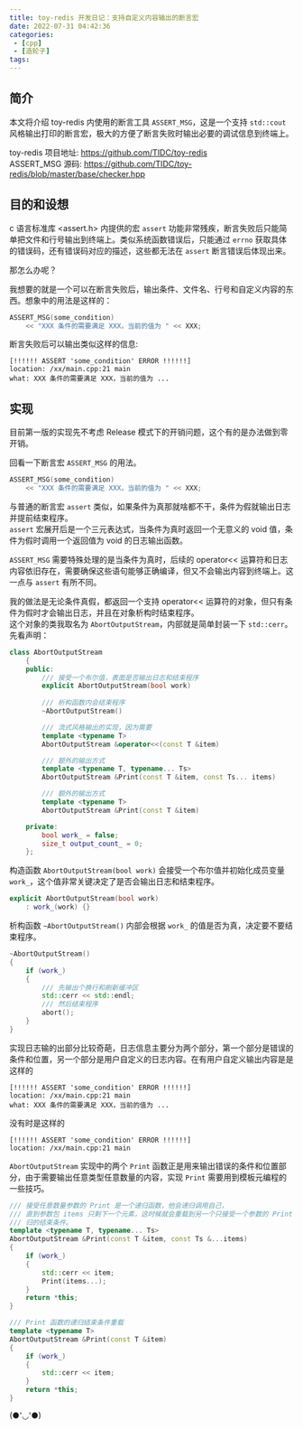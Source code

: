 ```yaml
---
title: toy-redis 开发日记：支持自定义内容输出的断言宏
date: 2022-07-31 04:42:36
categories:
 - [cpp]
 - [造轮子]
tags:
---
```


## 简介
本文将介绍 toy-redis 内使用的断言工具 `ASSERT_MSG`，这是一个支持 `std::cout` 风格输出打印的断言宏，极大的方便了断言失败时输出必要的调试信息到终端上。   

toy-redis 项目地址: https://github.com/TIDC/toy-redis   
ASSERT_MSG 源码: https://github.com/TIDC/toy-redis/blob/master/base/checker.hpp

## 目的和设想
c 语言标准库 <assert.h> 内提供的宏 `assert` 功能非常残疾，断言失败后只能简单把文件和行号输出到终端上。类似系统函数错误后，只能通过 `errno` 获取具体的错误码，还有错误码对应的描述，这些都无法在 `assert` 断言错误后体现出来。

那怎么办呢？

我想要的就是一个可以在断言失败后，输出条件、文件名、行号和自定义内容的东西。想象中的用法是这样的：
```c++
ASSERT_MSG(some_condition) 
    << "XXX 条件的需要满足 XXX，当前的值为 " << XXX;
```
断言失败后可以输出类似这样的信息:
```
[!!!!!! ASSERT 'some_condition' ERROR !!!!!!]
location: /xx/main.cpp:21 main
what: XXX 条件的需要满足 XXX，当前的值为 ...
```

## 实现
目前第一版的实现先不考虑 Release 模式下的开销问题，这个有的是办法做到零开销。

回看一下断言宏 `ASSERT_MSG` 的用法。
```c++
ASSERT_MSG(some_condition) 
    << "XXX 条件的需要满足 XXX，当前的值为 " << XXX;
```
与普通的断言宏 `assert` 类似，如果条件为真那就啥都不干，条件为假就输出日志并提前结束程序。   
`assert` 宏展开后是一个三元表达式，当条件为真时返回一个无意义的 void 值，条件为假时调用一个返回值为 void 的日志输出函数。

`ASSERT_MSG` 需要特殊处理的是当条件为真时，后续的 operator<< 运算符和日志内容依旧存在，需要确保这些语句能够正确编译，但又不会输出内容到终端上。这一点与 `assert` 有所不同。    

我的做法是无论条件真假，都返回一个支持 operator<< 运算符的对象，但只有条件为假时才会输出日志，并且在对象析构时结束程序。    
这个对象的类我取名为 `AbortOutputStream`，内部就是简单封装一下 `std::cerr`。先看声明：
```c++
class AbortOutputStream
    {
    public:
        /// 接受一个布尔值，表面是否输出日志和结束程序
        explicit AbortOutputStream(bool work)
        
        /// 析构函数内会结束程序
        ~AbortOutputStream()

        /// 流式风格输出的实现，因为需要
        template <typename T>
        AbortOutputStream &operator<<(const T &item)

        /// 额外的输出方式
        template <typename T, typename... Ts>
        AbortOutputStream &Print(const T &item, const Ts... items)

        /// 额外的输出方式
        template <typename T>
        AbortOutputStream &Print(const T &item)

    private:
        bool work_ = false;
        size_t output_count_ = 0;
    };
```    

构造函数 `AbortOutputStream(bool work)` 会接受一个布尔值并初始化成员变量 `work_`，这个值非常关键决定了是否会输出日志和结束程序。
```c++
explicit AbortOutputStream(bool work)
    : work_(work) {}
```

析构函数 `~AbortOutputStream()` 内部会根据 `work_` 的值是否为真，决定要不要结束程序。
```c++
~AbortOutputStream()
{
    if (work_)
    {
        /// 先输出个换行和刷新缓冲区
        std::cerr << std::endl;
        /// 然后结束程序
        abort();
    }
}
```

实现日志输的出部分比较奇葩，日志信息主要分为两个部分，第一个部分是错误的条件和位置，另一个部分是用户自定义的日志内容。在有用户自定义输出内容是是这样的
```
[!!!!!! ASSERT 'some_condition' ERROR !!!!!!]
location: /xx/main.cpp:21 main
what: XXX 条件的需要满足 XXX，当前的值为 ...
```
没有时是这样的
```
[!!!!!! ASSERT 'some_condition' ERROR !!!!!!]
location: /xx/main.cpp:21 main
```
`AbortOutputStream` 实现中的两个 `Print` 函数正是用来输出错误的条件和位置部分，由于需要输出任意类型任意数量的内容，实现 `Print` 需要用到模板元编程的一些技巧。
```c++
/// 接受任意数量参数的 Print 是一个递归函数，他会递归调用自己，
/// 直到参数包 items 只剩下一个元素，这时候就会重载到另一个只接受一个参数的 Print 函数作为递
/// 归的结束条件。
template <typename T, typename... Ts>
AbortOutputStream &Print(const T &item, const Ts &...items)
{
    if (work_)
    {
        std::cerr << item;
        Print(items...);
    }
    return *this;
}

/// Print 函数的递归结束条件重载
template <typename T>
AbortOutputStream &Print(const T &item)
{
    if (work_)
    {
        std::cerr << item;
    }
    return *this;
}
```


(●'◡'●)